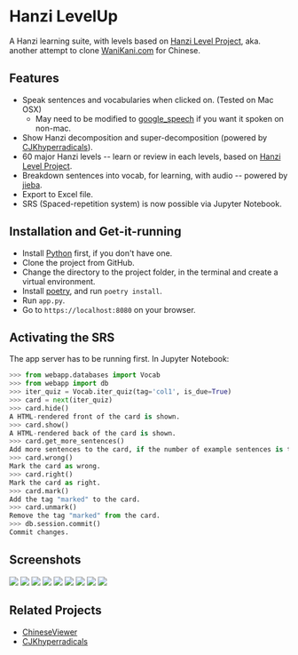 # Hanzi LevelUp

A Hanzi learning suite, with levels based on [Hanzi Level Project](https://hanzilevelproject.blogspot.com), aka. another attempt to clone [WaniKani.com](https://www.wanikani.com) for Chinese.

## Features

- Speak sentences and vocabularies when clicked on. (Tested on Mac OSX)
    - May need to be modified to [google_speech](https://pypi.org/project/google_speech/) if you want it spoken on non-mac.
- Show Hanzi decomposition and super-decomposition (powered by [CJKhyperradicals](http://cjkhyperradicals.herokuapp.com/)).
- 60 major Hanzi levels -- learn or review in each levels, based on [Hanzi Level Project](https://hanzilevelproject.blogspot.com).
- Breakdown sentences into vocab, for learning, with audio -- powered by [jieba](https://github.com/fxsjy/jieba).
- Export to Excel file.
- SRS (Spaced-repetition system) is now possible via Jupyter Notebook.

## Installation and Get-it-running

- Install [Python](https://www.python.org/downloads/) first, if you don't have one.
- Clone the project from GitHub.
- Change the directory to the project folder, in the terminal and create a virtual environment.
- Install [poetry](https://github.com/sdispater/poetry), and run `poetry install`.
- Run `app.py`.
- Go to `https://localhost:8080` on your browser.

## Activating the SRS

The app server has to be running first. In Jupyter Notebook:

```python
>>> from webapp.databases import Vocab
>>> from webapp import db
>>> iter_quiz = Vocab.iter_quiz(tag='col1', is_due=True)
>>> card = next(iter_quiz)
>>> card.hide()
A HTML-rendered front of the card is shown.
>>> card.show()
A HTML-rendered back of the card is shown.
>>> card.get_more_sentences()
Add more sentences to the card, if the number of example sentences is too few.
>>> card.wrong()
Mark the card as wrong.
>>> card.right()
Mark the card as right.
>>> card.mark()
Add the tag "marked" to the card.
>>> card.unmark()
Remove the tag "marked" from the card.
>>> db.session.commit()
Commit changes.
```

## Screenshots

<img src="https://raw.githubusercontent.com/patarapolw/HanziLevelUp/master/screenshots/learnSentence.png">
<img src="https://raw.githubusercontent.com/patarapolw/HanziLevelUp/master/screenshots/viewHanzi.png">
<img src="https://raw.githubusercontent.com/patarapolw/HanziLevelUp/master/screenshots/learnVocab.png">
<img src="https://raw.githubusercontent.com/patarapolw/HanziLevelUp/master/screenshots/viewVocab.png">
<img src="https://raw.githubusercontent.com/patarapolw/HanziLevelUp/master/screenshots/clipboard.png">
<img src="https://raw.githubusercontent.com/patarapolw/HanziLevelUp/master/screenshots/progress.png">
<img src="https://raw.githubusercontent.com/patarapolw/HanziLevelUp/master/screenshots/reviewLevel.png">
<img src="https://raw.githubusercontent.com/patarapolw/HanziLevelUp/master/screenshots/editor.png">
<img src="https://raw.githubusercontent.com/patarapolw/HanziLevelUp/master/screenshots/jupyter.png">

## Related Projects

- [ChineseViewer](https://github.com/patarapolw/ChineseViewer)
- [CJKhyperradicals](https://github.com/patarapolw/CJKhyperradicals)
